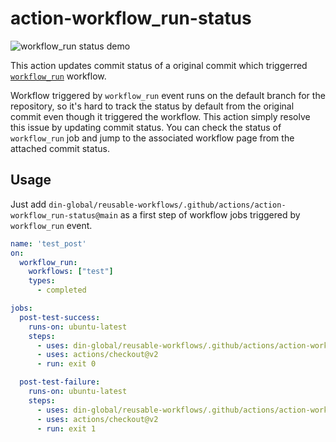 # action-workflow_run-status

![workflow_run status demo](https://user-images.githubusercontent.com/3797062/89281009-6367de00-d684-11ea-9775-82d2e7c15c42.png)

This action updates commit status of a original commit which triggerred [`workflow_run`](https://docs.github.com/en/actions/reference/events-that-trigger-workflows#workflow_run) workflow.

Workflow triggered by `workflow_run` event runs on the default branch for the
repository, so it's hard to track the status by default from the original
commit even though it triggered the workflow.
This action simply resolve this issue by updating commit status. You can check
the status of `workflow_run` job and jump to the associated workflow page from
the attached commit status.

## Usage

Just add `din-global/reusable-workflows/.github/actions/action-workflow_run-status@main` as a first step of workflow
jobs triggered by `workflow_run` event.

```yaml
name: 'test_post'
on:
  workflow_run:
    workflows: ["test"]
    types:
      - completed

jobs:
  post-test-success:
    runs-on: ubuntu-latest
    steps:
      - uses: din-global/reusable-workflows/.github/actions/action-workflow_run-status@main
      - uses: actions/checkout@v2
      - run: exit 0

  post-test-failure:
    runs-on: ubuntu-latest
    steps:
      - uses: din-global/reusable-workflows/.github/actions/action-workflow_run-status@main
      - uses: actions/checkout@v2
      - run: exit 1
```
